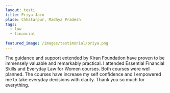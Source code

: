 ```yaml
---
layout: testi
title: Priya Jain
place: Chhatarpur, Madhya Pradesh
tags:
  - law
  - financial
  
featured_image: /images/testimonial/priya.png
---
```

The guidance and support extended by Kiran Foundation have proven to be immensely valuable and remarkably practical. I attended Essential Financial Skills and Everyday Law for Women courses. Both courses were well planned. The courses have increase my self confidence and I empowered me to take everyday decisions with clarity. Thank you so much for everything. 